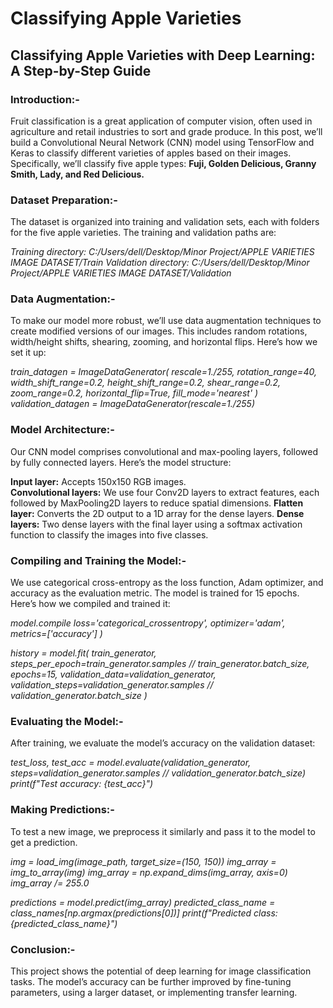 # Classifying Apple Varieties

## Classifying Apple Varieties with Deep Learning: A Step-by-Step Guide

### Introduction:-<br>
Fruit classification is a great application of computer vision, often used in agriculture and retail industries to sort and grade produce. In this post, we’ll build a Convolutional Neural Network (CNN) model using TensorFlow and Keras to classify different varieties of apples based on their images. Specifically, we’ll classify five apple types: **Fuji, Golden Delicious, Granny Smith, Lady, and Red Delicious.**

### Dataset Preparation:-<br>
The dataset is organized into training and validation sets, each with folders for the five apple varieties. The training and validation paths are:

*Training directory: C:/Users/dell/Desktop/Minor Project/APPLE VARIETIES IMAGE DATASET/Train
Validation directory: C:/Users/dell/Desktop/Minor Project/APPLE VARIETIES IMAGE DATASET/Validation*

### Data Augmentation:-<br>
To make our model more robust, we’ll use data augmentation techniques to create modified versions of our images. This includes random rotations, width/height shifts, shearing, zooming, and horizontal flips. Here’s how we set it up:

*train_datagen = ImageDataGenerator(
    rescale=1./255,
    rotation_range=40,
    width_shift_range=0.2,
    height_shift_range=0.2,
    shear_range=0.2,
    zoom_range=0.2,
    horizontal_flip=True,
    fill_mode='nearest'
)*
*validation_datagen = ImageDataGenerator(rescale=1./255)*

### Model Architecture:-<br>
Our CNN model comprises convolutional and max-pooling layers, followed by fully connected layers. Here’s the model structure:<br>

**Input layer:** Accepts 150x150 RGB images.<br>
**Convolutional layers:** We use four Conv2D layers to extract features, each followed by MaxPooling2D layers to reduce spatial dimensions.
**Flatten layer:** Converts the 2D output to a 1D array for the dense layers.
**Dense layers:** Two dense layers with the final layer using a softmax activation function to classify the images into five classes.

### Compiling and Training the Model:-<br>
We use categorical cross-entropy as the loss function, Adam optimizer, and accuracy as the evaluation metric. The model is trained for 15 epochs. Here’s how we compiled and trained it:<br>

*model.compile
    loss='categorical_crossentropy',
    optimizer='adam',<br>
    metrics=['accuracy']
)*

*history = model.fit(
    train_generator,
    steps_per_epoch=train_generator.samples // train_generator.batch_size,
    epochs=15,
    validation_data=validation_generator,
    validation_steps=validation_generator.samples // validation_generator.batch_size
)*

### Evaluating the Model:-<br>
After training, we evaluate the model’s accuracy on the validation dataset:<br>

*test_loss, test_acc = model.evaluate(validation_generator, steps=validation_generator.samples // validation_generator.batch_size)
print(f"Test accuracy: {test_acc}")*

### Making Predictions:-<br>
To test a new image, we preprocess it similarly and pass it to the model to get a prediction.<br>

*img = load_img(image_path, target_size=(150, 150))
img_array = img_to_array(img)
img_array = np.expand_dims(img_array, axis=0)
img_array /= 255.0*

*predictions = model.predict(img_array)
predicted_class_name = class_names[np.argmax(predictions[0])]
print(f"Predicted class: {predicted_class_name}")*

### Conclusion:-<br>
This project shows the potential of deep learning for image classification tasks. The model’s accuracy can be further improved by fine-tuning parameters, using a larger dataset, or implementing transfer learning.
